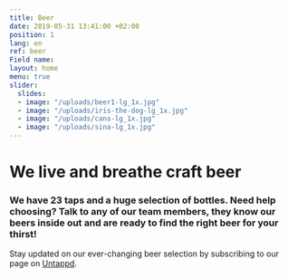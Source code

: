 ```yaml
---
title: Beer
date: 2019-05-31 13:41:00 +02:00
position: 1
lang: en
ref: beer
Field name: 
layout: home
menu: true
slider:
  slides:
  - image: "/uploads/beer1-lg_1x.jpg"
  - image: "/uploads/iris-the-dog-lg_1x.jpg"
  - image: "/uploads/cans-lg_1x.jpg"
  - image: "/uploads/sina-lg_1x.jpg"
---
```


# We live and breathe <span style="white-space: nowrap">craft beer</span>

### We have 23 taps and a huge selection of bottles. Need help choosing? Talk to any of our team members, they know our beers inside out and are ready to find the right beer for your thirst!

Stay updated on our ever-changing beer selection by subscribing to our page on <a href="{{site.untappd}}" target="_blank">Untappd</a>.

<div id="beers">
  <div id="menu-container"></div>
  <script>
    !function(e,n){var t=document.createElement("script"),a=document.getElementsByTagName("script")[0];t.async=1,a.parentNode.insertBefore(t,a),t.onload=t.onreadystatechange=function(e,a){(a||!t.readyState||/loaded|complete/.test(t.readyState))&&(t.onload=t.onreadystatechange=null,t=void 0,a||n&&n())},t.src=e}("https://embed-menu-preloader.untappdapi.com/embed-menu-preloader.min.js",function(){PreloadEmbedMenu("menu-container",25908,99278)});
  </script>
</div>
